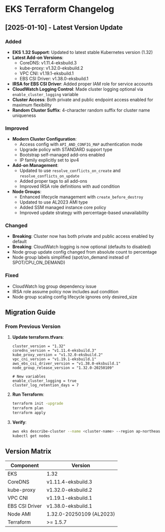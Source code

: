 # EKS Terraform Changelog

## [2025-01-10] - Latest Version Update

### Added
- **EKS 1.32 Support**: Updated to latest stable Kubernetes version (1.32)
- **Latest Add-on Versions**:
  - CoreDNS: v1.11.4-eksbuild.3
  - kube-proxy: v1.32.0-eksbuild.2
  - VPC CNI: v1.19.1-eksbuild.1
  - EBS CSI Driver: v1.38.0-eksbuild.1
- **IRSA for EBS CSI Driver**: Added proper IAM role for service accounts
- **CloudWatch Logging Control**: Made cluster logging optional via `enable_cluster_logging` variable
- **Cluster Access**: Both private and public endpoint access enabled for maximum flexibility
- **Random Cluster Suffix**: 4-character random suffix for cluster name uniqueness

### Improved
- **Modern Cluster Configuration**:
  - Access config with `API_AND_CONFIG_MAP` authentication mode
  - Upgrade policy with STANDARD support type
  - Bootstrap self-managed add-ons enabled
  - IP family explicitly set to ipv4
- **Add-on Management**:
  - Updated to use `resolve_conflicts_on_create` and `resolve_conflicts_on_update`
  - Added proper tags to all add-ons
  - Improved IRSA role definitions with aud condition
- **Node Groups**:
  - Enhanced lifecycle management with `create_before_destroy`
  - Updated to use AL2023 AMI type
  - Added SSM managed instance core policy
  - Improved update strategy with percentage-based unavailability

### Changed
- **Breaking**: Cluster now has both private and public access enabled by default
- **Breaking**: CloudWatch logging is now optional (defaults to disabled)
- Node group update config changed from absolute count to percentage
- Node group labels simplified (spot/on_demand instead of SPOT/CPU_ON_DEMAND)

### Fixed
- CloudWatch log group dependency issue
- IRSA role assume policy now includes aud condition
- Node group scaling config lifecycle ignores only desired_size

## Migration Guide

### From Previous Version

1. **Update terraform.tfvars**:
   ```hcl
   cluster_version = "1.32"
   coredns_version = "v1.11.4-eksbuild.3"
   kube_proxy_version = "v1.32.0-eksbuild.2"
   vpc_cni_version = "v1.19.1-eksbuild.1"
   aws_ebs_csi_driver_version = "v1.38.0-eksbuild.1"
   node_group_release_version = "1.32.0-20250109"
   
   # New variables
   enable_cluster_logging = true
   cluster_log_retention_days = 7
   ```

2. **Run Terraform**:
   ```bash
   terraform init -upgrade
   terraform plan
   terraform apply
   ```

3. **Verify**:
   ```bash
   aws eks describe-cluster --name <cluster-name> --region ap-northeast-2
   kubectl get nodes
   ```

## Version Matrix

| Component | Version |
|-----------|---------|
| EKS | 1.32 |
| CoreDNS | v1.11.4-eksbuild.3 |
| kube-proxy | v1.32.0-eksbuild.2 |
| VPC CNI | v1.19.1-eksbuild.1 |
| EBS CSI Driver | v1.38.0-eksbuild.1 |
| Node AMI | 1.32.0-20250109 (AL2023) |
| Terraform | >= 1.5.7 |
